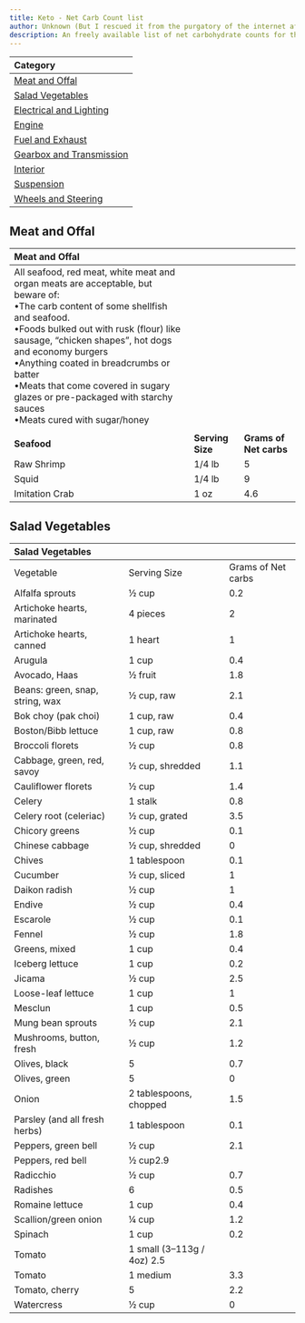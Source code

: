 ```yaml
---
title: Keto - Net Carb Count list
author: Unknown (But I rescued it from the purgatory of the internet after it was deleted)
description: An freely available list of net carbohydrate counts for those looking to embark on their Keto journey!
---
```


| Category |
|:---|
| [Meat and Offal](#meat-and-offal) | 
| [Salad Vegetables](#salad-vegetables)|
| [Electrical and Lighting](#electrical-and-lighting)|
| [Engine](#engine)|
| [Fuel and Exhaust](#fuel-and-exhaust)|
| [Gearbox and Transmission](#gearbox-and-transmission)|
| [Interior](#interior)|
| [Suspension](#suspension)|
| [Wheels and Steering](#wheels-and-steering)|


## Meat and Offal
|Meat and Offal|||
|:---|:---|:---|
|All seafood, red meat, white meat and organ meats are acceptable, but beware of:<br/> &bull;The carb content of some shellfish and seafood.<br/> &bull;Foods bulked out with rusk (flour) like sausage, “chicken shapes”, hot dogs and economy burgers<br/> &bull;Anything coated in breadcrumbs or batter<br/> &bull;Meats that come covered in sugary glazes or pre-packaged with starchy sauces<br/> &bull;Meats cured with sugar/honey
||||
|**Seafood**|**Serving Size**|**Grams of Net carbs**|
|Raw Shrimp|1/4 lb|5|
|Squid|1/4 lb|9|
|Imitation Crab|1 oz|4.6|

## Salad Vegetables
|Salad Vegetables|||
|:---|:---|:---|
|Vegetable|Serving Size|Grams of Net carbs|
|Alfalfa sprouts|½ cup|0.2|
|Artichoke hearts, marinated|4 pieces|2|
|Artichoke hearts, canned|1 heart|1|
|Arugula|1 cup|0.4|
|Avocado, Haas|½ fruit|1.8|
|Beans: green, snap, string, wax|½ cup, raw|2.1|
|Bok choy (pak choi)|1 cup, raw|0.4|
|Boston/Bibb lettuce|1 cup, raw|0.8|
|Broccoli florets|½ cup|0.8|
|Cabbage, green, red, savoy|½ cup, shredded|1.1|
|Cauliflower florets|½ cup|1.4|
|Celery|1 stalk|0.8|
|Celery root (celeriac)|½ cup, grated|3.5|
|Chicory greens|½ cup|0.1|
|Chinese cabbage|½ cup, shredded|0|
|Chives|1 tablespoon|0.1|
|Cucumber|½ cup, sliced|1|
|Daikon radish|½ cup|1|
|Endive|½ cup|0.4|
|Escarole|½ cup|0.1|
|Fennel|½ cup|1.8|
|Greens, mixed|1 cup|0.4|
|Iceberg lettuce|1 cup|0.2|
|Jicama|½ cup|2.5|
|Loose-leaf lettuce|1 cup|1|
|Mesclun|1 cup|0.5|
|Mung bean sprouts|½ cup|2.1|
|Mushrooms, button, fresh|½ cup|1.2|
|Olives, black|5|0.7|
|Olives, green|5|0|
|Onion|2 tablespoons, chopped|1.5|
|Parsley (and all fresh herbs)|1 tablespoon|0.1|
|Peppers, green bell|½ cup|2.1|
|Peppers, red bell|½ cup2.9|
|Radicchio|½ cup|0.7|
|Radishes|6|0.5|
|Romaine lettuce|1 cup|0.4|
|Scallion/green onion|¼ cup|1.2|
|Spinach|1 cup|0.2|
|Tomato|1 small (3–113g / 4oz)	2.5|
|Tomato|1 medium|3.3|
|Tomato, cherry|5|2.2|
|Watercress|½ cup|0|

